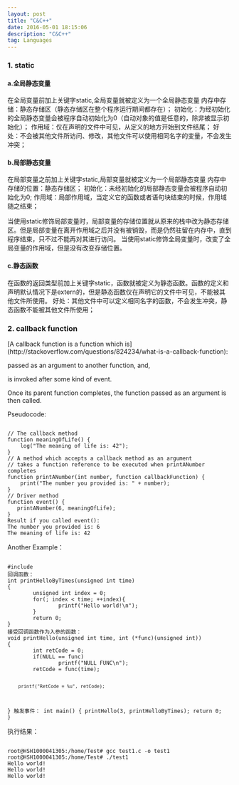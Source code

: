 ```yaml
---
layout: post
title: "C&C++"
date: 2016-05-01 18:15:06 
description: "C&C++"
tag: Languages
---
```


<h3>1. static</h3>
<h4>a.全局静态变量</h4>
在全局变量前加上关键字static,全局变量就被定义为一个全局静态变量
内存中存储：静态存储区（静态存储区在整个程序运行期间都存在）；
初始化：为经初始化的全局静态变量会被程序自动初始化为0（自动对象的值是任意的，除非被显示初始化）；
作用域：仅在声明的文件中可见，从定义的地方开始到文件结尾；
好处：不会被其他文件所访问、修改，其他文件可以使用相同名字的变量，不会发生冲突；

<h4>b.局部静态变量</h4>
在局部变量之前加上关键字static,局部变量就被定义为一个局部静态变量
内存中存储的位置：静态存储区；
初始化：未经初始化的局部静态变量会被程序自动初始化为0;
作用域：局部作用域，当定义它的函数或者语句块结束的时候，作用域随之结束；

当使用static修饰局部变量时，局部变量的存储位置就从原来的栈中改为静态存储区。但是局部变量在离开作用域之后并没有被销毁，而是仍然驻留在内存中，直到程序结束，只不过不能再对其进行访问。
当使用static修饰全局变量时，改变了全局变量的作用域，但是没有改变存储位置。

<h4>c.静态函数</h4>
在函数的返回类型前加上关键字static，函数就被定义为静态函数。函数的定义和声明默认情况下是extern的，但是静态函数仅在声明它的文件中可见，不能被其他文件所使用。
好处：其他文件中可以定义相同名字的函数，不会发生冲突，静态函数不能被其他文件所使用；

<h3>2. callback function</h3>

<p>[A callback function is a function which is](http://stackoverflow.com/questions/824234/what-is-a-callback-function):</p>
<p>passed as an argument to another function, and,</p>
<p>is invoked after some kind of event.</p>
<p>Once its parent function completes, the function passed as an argument is then called.</p>
<p>Pseudocode:</p>
<code>
// The callback method
function meaningOfLife() {
    log("The meaning of life is: 42");
}
// A method which accepts a callback method as an argument
// takes a function reference to be executed when printANumber completes
function printANumber(int number, function callbackFunction) {
    print("The number you provided is: " + number);
}
// Driver method
function event() {
   printANumber(6, meaningOfLife);
}
Result if you called event():
The number you provided is: 6
The meaning of life is: 42
</code>

<p>Another Example：</p>
<code>
#include <stdio.h>
回调函数：
int printHelloByTimes(unsigned int time)
{
        unsigned int index = 0;
        for(; index < time; ++index){
                printf("Hello world!\n");
        }
        return 0;
}
接受回调函数作为入参的函数：
void printHello(unsigned int time, int (*func)(unsigned int))
{
        int retCode = 0;
        if(NULL == func)
                printf("NULL FUNC\n");
        retCode = func(time);

        printf("RetCode = %u", retCode);
}
触发事件：
int main()
{
        printHello(3, printHelloByTimes);
        return 0;
}
</code>

<p>执行结果：</p>
<code>
root@HSH1000041305:/home/Test# gcc test1.c -o test1
root@HSH1000041305:/home/Test# ./test1
Hello world!
Hello world!
Hello world!
</code>


